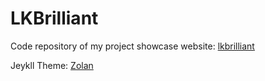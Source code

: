# LKBrilliant

Code repository of my project showcase website: [lkbrilliant](https://lkbrilliant.github.io)

Jeykll Theme: [Zolan](https://github.com/artemsheludko/zolan)